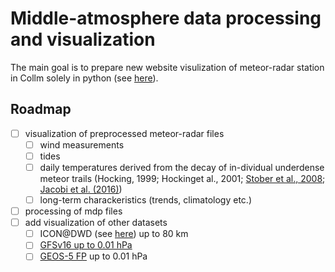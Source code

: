 # Middle-atmosphere data processing and visualization

The main goal is to prepare new website visulization of meteor-radar station in Collm solely in python (see [here](https://meteo.physgeo.uni-leipzig.de/de/wetterdaten/radar.php)).

## Roadmap
- [ ] visualization of preprocessed meteor-radar files
  - [ ] wind measurements
  - [ ] tides
  - [ ] daily temperatures derived from the decay of in-dividual underdense meteor trails (Hocking, 1999; Hockinget al., 2001; [Stober et al., 2008](https://www.sciencedirect.com/science/article/abs/pii/S0273117707010629?via%3Dihub); [Jacobi et al. (2016)](https://ars.copernicus.org/articles/14/169/2016/))
  - [ ] long-term charackeristics (trends, climatology etc.)
- [ ] processing of mdp files 
- [ ] add visualization of other datasets
  - [ ] ICON@DWD (see [here](https://github.com/VACILT/PV_characteristics_ICON-NWP)) up to 80 km
  - [ ] [GFSv16 up to 0.01 hPa](https://twitter.com/SimonLeeWx/status/1374297378891706370)
  - [ ] [GEOS-5 FP](https://gmao.gsfc.nasa.gov/GMAO_products/) up to 0.01 hPa 
